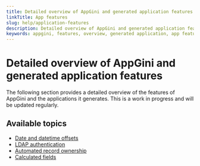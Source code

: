 ```yaml
---
title: Detailed overview of AppGini and generated application features
linkTitle: App features
slug: help/application-features
description: Detailed overview of AppGini and generated application features.
keywords: appgini, features, overview, generated application, app features
---
```


# Detailed overview of AppGini and generated application features

The following section provides a detailed overview of the features of AppGini and the applications it generates.
This is a work in progress and will be updated regularly.

## Available topics

- [Date and datetime offsets](date-datetime-offsets.md)
- [LDAP authentication](../ldap-authentication.md)
- [Automated record ownership](../record-owners.md)
- [Calculated fields](../calculated-fields.md)

